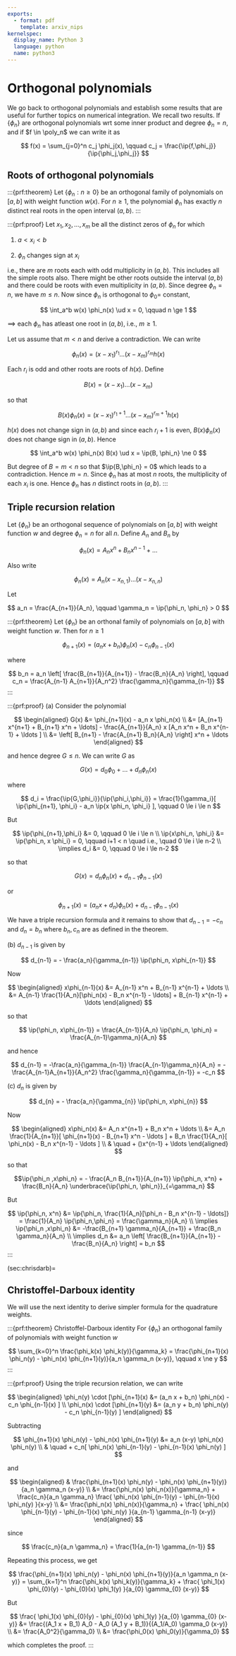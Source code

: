 ```yaml
---
exports:
  - format: pdf
    template: arxiv_nips
kernelspec:
  display_name: Python 3
  language: python
  name: python3
---
```


# Orthogonal polynomials

We go back to orthogonal polynomials and establish some results that are useful for further topics on numerical integration. We recall two results. If $\{\phi_n\}$ are orthogonal polynomials wrt some inner product and degree $\phi_n = n$, and if $f \in \poly_n$ we can write it as

$$
f(x) = \sum_{j=0}^n c_j \phi_j(x), \qquad c_j = \frac{\ip{f,\phi_j}}{\ip{\phi_j,\phi_j}}
$$

## Roots of orthogonal polynomials

:::{prf:theorem}
Let $\{ \phi_n : n \ge 0\}$ be an orthogonal family of polynomials on $[a,b]$ with weight function $w(x)$. For $n \ge 1$, the polynomial $\phi_n$ has exactly $n$ distinct real roots in the open interval $(a,b)$.
:::

:::{prf:proof}
Let $x_1, x_2, \ldots, x_m$ be all the distinct zeros of $\phi_n$ for which

1.  $a < x_i < b$

2.  $\phi_n$ changes sign at $x_i$

i.e., there are $m$ roots each with odd multiplicity in $(a,b)$. This includes all the simple roots also. There might be other roots outside the interval $(a,b)$ and there could be roots with even multiplicity in $(a,b)$. Since degree $\phi_n = n$, we have $m \le n$. Now since $\phi_n$ is orthogonal to $\phi_0 =$ constant,

$$
\int_a^b w(x) \phi_n(x) \ud x = 0, \qquad n \ge 1
$$ 

$\implies$ each $\phi_n$ has atleast one root in $(a,b)$, i.e., $m \ge 1$.

Let us assume that $m < n$ and derive a contradiction. We can write

$$
\phi_n(x) = (x-x_1)^{r_1} \ldots (x-x_m)^{r_m} h(x)
$$ 

Each $r_i$ is odd and other roots are roots of $h(x)$. Define

$$
B(x) = (x-x_1) \ldots (x-x_m)
$$ 

so that

$$
B(x) \phi_n(x) = (x-x_1)^{r_1+1} \ldots (x-x_m)^{r_m+1} h(x)
$$ 

$h(x)$ does not change sign in $(a,b)$ and since each $r_i+1$ is even, $B(x)\phi_n(x)$ does not change sign in $(a,b)$. Hence

$$
\int_a^b w(x) \phi_n(x) B(x) \ud x = \ip{B, \phi_n} \ne 0
$$ 

But degree of $B = m < n$ so that $\ip{B,\phi_n} = 0$ which leads to a contradiction. Hence $m=n$. Since $\phi_n$ has at most $n$ roots, the multiplicity of each $x_i$ is one. Hence $\phi_n$ has $n$ distinct roots in $(a,b)$.
:::

## Triple recursion relation

Let $\{ \phi_n \}$ be an orthogonal sequence of polynomials on $[a,b]$ with weight function $w$ and degree $\phi_n = n$ for all $n$. Define $A_n$ and $B_n$ by 

$$
\phi_n(x) = A_n x^n + B_n x^{n-1} + \ldots
$$ 

Also write 

$$
\phi_n(x) = A_n (x- x_{n,1}) \ldots (x-x_{n,n})
$$ 

Let

$$
a_n = \frac{A_{n+1}}{A_n}, \qquad \gamma_n = \ip{\phi_n, \phi_n} > 0
$$

:::{prf:theorem}
Let $\{ \phi_n \}$ be an orthonal family of polynomials on $[a,b]$ with weight function $w$. Then for $n \ge 1$

$$
\phi_{n+1}(x) = (a_n x + b_n) \phi_n(x) - c_n \phi_{n-1}(x)
$$ 

where

$$
b_n = a_n \left[ \frac{B_{n+1}}{A_{n+1}} - \frac{B_n}{A_n} \right], \qquad c_n = \frac{A_{n-1} A_{n+1}}{A_n^2} \frac{\gamma_n}{\gamma_{n-1}}
$$
:::

:::{prf:proof}
(a) Consider the polynomial 

$$
\begin{aligned}
G(x) 
&= \phi_{n+1}(x) - a_n x \phi_n(x) \\
&= [A_{n+1} x^{n+1} + B_{n+1} x^n + \ldots] - \frac{A_{n+1}}{A_n} x [A_n x^n + B_n x^{n-1} + \ldots ] \\
&= \left[ B_{n+1} - \frac{A_{n+1} B_n}{A_n} \right] x^n + \ldots
\end{aligned}
$$ 

and hence degree $G \le n$. We can write $G$ as

$$
G(x) = d_0 \phi_0 + \ldots + d_n \phi_n(x)
$$ 

where

$$
d_i = \frac{\ip{G,\phi_i}}{\ip{\phi_i,\phi_i}} = \frac{1}{\gamma_i}[ \ip{\phi_{n+1}, \phi_i} - a_n \ip{x \phi_n, \phi_i} ], \qquad 0 \le i \le n
$$

But

$$
\ip{\phi_{n+1},\phi_i} &= 0, \qquad 0 \le i \le n \\
\ip{x\phi_n, \phi_i} &= \ip{\phi_n, x \phi_i} = 0, \qquad i+1 < n \quad i.e., \quad 0 \le i \le n-2 \\
\implies d_i &= 0, \qquad 0 \le i \le n-2
$$ 

so that

$$
G(x) = d_n \phi_n(x) + d_{n-1} \phi_{n-1}(x)
$$ 

or

$$
\phi_{n+1}(x) = (a_n x + d_n) \phi_n(x) + d_{n-1} \phi_{n-1}(x)
$$ 

We have a triple recursion formula and it remains to show that $d_{n-1} = -c_n$ and $d_n = b_n$ where $b_n, c_n$ are as defined in the theorem.

(b) $d_{n-1}$ is given by

$$
d_{n-1} = - \frac{a_n}{\gamma_{n-1}} \ip{\phi_n, x\phi_{n-1}}
$$ 

Now

$$
\begin{aligned}
x\phi_{n-1}(x) 
&= A_{n-1} x^n + B_{n-1} x^{n-1} + \ldots \\
&= A_{n-1} \frac{1}{A_n}[\phi_n(x) - B_n x^{n-1} - \ldots] + B_{n-1} x^{n-1} + \ldots
\end{aligned}
$$ 

so that

$$
\ip{\phi_n, x\phi_{n-1}} = \frac{A_{n-1}}{A_n} \ip{\phi_n, \phi_n} = \frac{A_{n-1}\gamma_n}{A_n}
$$

and hence

$$
d_{n-1} = -\frac{a_n}{\gamma_{n-1}} \frac{A_{n-1}\gamma_n}{A_n} = -\frac{A_{n-1}A_{n+1}}{A_n^2} \frac{\gamma_n}{\gamma_{n-1}} = -c_n
$$

(c) $d_n$ is given by

$$
d_{n} = - \frac{a_n}{\gamma_{n}} \ip{\phi_n, x\phi_{n}}
$$ 

Now

$$
\begin{aligned}
x\phi_n(x) 
&=  A_n x^{n+1} + B_n x^n + \ldots \\
&= A_n \frac{1}{A_{n+1}}[ \phi_{n+1}(x) - B_{n+1} x^n - \ldots ] + B_n \frac{1}{A_n}[ \phi_n(x) - B_n x^{n-1} - \ldots ] \\
& \quad + ()x^{n-1} + \ldots
\end{aligned}
$$ 

so that

$$\ip{\phi_n ,x\phi_n} = - \frac{A_n B_{n+1}}{A_{n+1}} \ip{\phi_n, x^n} + \frac{B_n}{A_n} \underbrace{\ip{\phi_n, \phi_n}}_{=\gamma_n}
$$

But

$$
\ip{\phi_n, x^n} &= \ip{\phi_n, \frac{1}{A_n}[\phi_n - B_n x^{n-1} - \ldots]} = \frac{1}{A_n} \ip{\phi_n,\phi_n} = \frac{\gamma_n}{A_n} \\
\implies \ip{\phi_n ,x\phi_n} &= -\frac{B_{n+1} \gamma_n}{A_{n+1}} + \frac{B_n \gamma_n}{A_n} \\
\implies d_n &= a_n \left[ \frac{B_{n+1}}{A_{n+1}} - \frac{B_n}{A_n} \right] = b_n
$$
:::

(sec:chrisdarb)=
## Christoffel-Darboux identity

We will use the next identity to derive simpler formula for the quadrature weights.

:::{prf:theorem} Christoffel-Darboux identity
For $\{ \phi_n \}$ an orthogonal family of polynomials with weight
function $w$

$$
\sum_{k=0}^n \frac{\phi_k(x) \phi_k(y)}{\gamma_k} = \frac{\phi_{n+1}(x) \phi_n(y) - \phi_n(x) \phi_{n+1}(y)}{a_n \gamma_n (x-y)}, \qquad x \ne y
$$
:::

:::{prf:proof}
Using the triple recursion relation, we can write

$$
\begin{aligned}
\phi_n(y) \cdot [\phi_{n+1}(x) &= (a_n x + b_n) \phi_n(x) - c_n \phi_{n-1}(x) ] \\
\phi_n(x) \cdot [\phi_{n+1}(y) &= (a_n y + b_n) \phi_n(y) - c_n \phi_{n-1}(y) ]
\end{aligned}
$$ 

Subtracting

$$
\phi_{n+1}(x) \phi_n(y) - \phi_n(x) \phi_{n+1}(y) &= a_n (x-y) \phi_n(x) \phi_n(y) \\
& \quad + c_n[ \phi_n(x) \phi_{n-1}(y) - \phi_{n-1}(x) \phi_n(y) ]
$$

and

$$
\begin{aligned}
& \frac{\phi_{n+1}(x) \phi_n(y) - \phi_n(x) \phi_{n+1}(y)}{a_n \gamma_n (x-y)} \\
&= \frac{\phi_n(x) \phi_n(x)}{\gamma_n} + \frac{c_n}{a_n \gamma_n} \frac{ \phi_n(x) \phi_{n-1}(y) - \phi_{n-1}(x) \phi_n(y)  }{x-y} \\
&= \frac{\phi_n(x) \phi_n(x)}{\gamma_n} + \frac{ \phi_n(x) \phi_{n-1}(y) - \phi_{n-1}(x) \phi_n(y)  }{a_{n-1} \gamma_{n-1} (x-y)}
\end{aligned}
$$ 

since

$$
\frac{c_n}{a_n \gamma_n} = \frac{1}{a_{n-1} \gamma_{n-1}}
$$ 

Repeating this process, we get

$$
\frac{\phi_{n+1}(x) \phi_n(y) - \phi_n(x) \phi_{n+1}(y)}{a_n \gamma_n (x-y)} = \sum_{k=1}^n \frac{\phi_k(x) \phi_k(y)}{\gamma_k} + \frac{ \phi_1(x) \phi_{0}(y) - \phi_{0}(x) \phi_1(y)  }{a_{0} \gamma_{0} (x-y)}
$$

But

$$
\frac{ \phi_1(x) \phi_{0}(y) - \phi_{0}(x) \phi_1(y)  }{a_{0} \gamma_{0} (x-y)} 
&= \frac{(A_1 x + B_1) A_0 - A_0 (A_1 y + B_1)}{(A_1/A_0) \gamma_0 (x-y)} \\
&= \frac{A_0^2}{\gamma_0} \\
&= \frac{\phi_0(x) \phi_0(y)}{\gamma_0}
$$

which completes the proof.
:::
